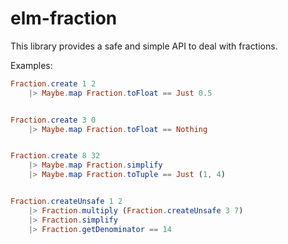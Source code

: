 # elm-fraction

This library provides a safe and simple API to deal with fractions.

Examples:

```elm
Fraction.create 1 2
    |> Maybe.map Fraction.toFloat == Just 0.5


Fraction.create 3 0
    |> Maybe.map Fraction.toFloat == Nothing


Fraction.create 8 32
    |> Maybe.map Fraction.simplify
    |> Maybe.map Fraction.toTuple == Just (1, 4)


Fraction.createUnsafe 1 2
    |> Fraction.multiply (Fraction.createUnsafe 3 7)
    |> Fraction.simplify
    |> Fraction.getDenominator == 14
```
